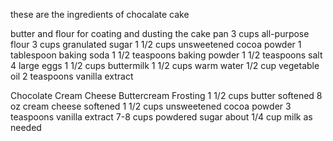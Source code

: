 these are the ingredients of chocalate cake

butter and flour for coating and dusting the cake pan
3 cups all-purpose flour
3 cups granulated sugar
1 1/2 cups unsweetened cocoa powder
1 tablespoon baking soda
1 1/2 teaspoons baking powder
1 1/2 teaspoons salt
4 large eggs
1 1/2 cups buttermilk
1 1/2 cups warm water
1/2 cup vegetable oil
2 teaspoons vanilla extract

Chocolate Cream Cheese Buttercream Frosting
1 1/2 cups butter softened
8 oz cream cheese softened
1 1/2 cups unsweetened cocoa powder
3 teaspoons vanilla extract
7-8 cups powdered sugar
about 1/4 cup milk as needed
